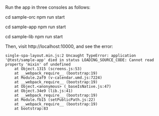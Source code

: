 
Run the app in three consoles as follows:

cd sample-orc
npm run start

cd sample-app
npm run start

cd sample-lib
npm run start


Then, visit http://localhost:10000, and see the error:

```
single-spa-layout.min.js:2 Uncaught TypeError: application '@test/sample-app' died in status LOADING_SOURCE_CODE: Cannot read property 'mixin' of undefined
    at Object.1315 (screens.js:53)
    at __webpack_require__ (bootstrap:19)
    at Module.2af9 (v-calendar.umd.js:7224)
    at __webpack_require__ (bootstrap:19)
    at Object.<anonymous> (_baseIsNative.js:47)
    at Object.34e9 (lib.js:41)
    at __webpack_require__ (bootstrap:19)
    at Module.fb15 (setPublicPath.js:22)
    at __webpack_require__ (bootstrap:19)
    at bootstrap:83
```
